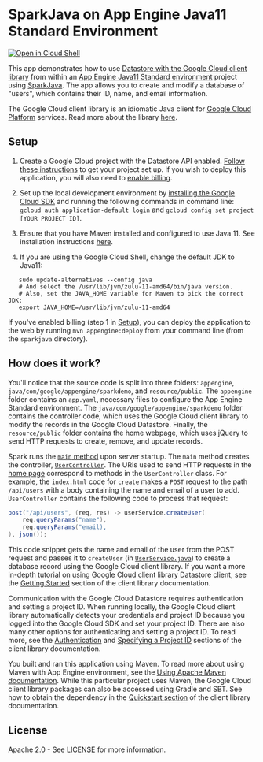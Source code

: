 # SparkJava on App Engine Java11 Standard Environment

<a href="https://console.cloud.google.com/cloudshell/open?git_repo=https://github.com/GoogleCloudPlatform/java-docs-samples&page=editor&open_in_editor=flexible/sparkjava/README.md">
<img alt="Open in Cloud Shell" src ="http://gstatic.com/cloudssh/images/open-btn.png"></a>

This app demonstrates how to use [Datastore with the Google Cloud client
library](https://github.com/GoogleCloudPlatform/google-cloud-java/tree/master/google-cloud-datastore)
from within an [App Engine Java11 Standard
environment](https://cloud.google.com/appengine/docs/standard/java/hello-world)
project using [SparkJava](http://sparkjava.com/). The app allows you to create
and modify a database of "users", which contains their ID, name, and email
information.

The Google Cloud client library is an idiomatic Java client for [Google Cloud
Platform](https://cloud.google.com/) services. Read more about the library
[here](https://github.com/GoogleCloudPlatform/google-cloud-java).

Setup
-----

1.  Create a Google Cloud project with the Datastore API enabled.
    [Follow these
    instructions](https://cloud.google.com/docs/authentication#preparation) to
    get your project set up. If you wish to deploy this application, you will
    also need to [enable
    billing](https://support.google.com/cloud/?rd=2#topic=6288636).

2. Set up the local development environment by [installing the Google Cloud
   SDK](https://cloud.google.com/sdk/) and running the following commands in
   command line: `gcloud auth application-default login` and `gcloud config set project [YOUR
   PROJECT ID]`.

3. Ensure that you have Maven installed and configured to use Java 11. See
   installation instructions [here](https://maven.apache.org/install.html).

4. If you are using the Google Cloud Shell, change the default JDK to Java11:
```
   sudo update-alternatives --config java
   # And select the /usr/lib/jvm/zulu-11-amd64/bin/java version.
   # Also, set the JAVA_HOME variable for Maven to pick the correct JDK:
   export JAVA_HOME=/usr/lib/jvm/zulu-11-amd64
```


If you've enabled billing (step 1 in [Setup](#Setup)), you can deploy the
application to the web by running `mvn appengine:deploy` from your command line
(from the `sparkjava` directory).

How does it work?
-----------------

You'll notice that the source code is split into three folders: `appengine`,
`java/com/google/appengine/sparkdemo`, and `resource/public`. The `appengine`
folder contains an `app.yaml`, necessary files to configure
the App Engine Standard
environment. The
`java/com/google/appengine/sparkdemo` folder contains the controller code,
which uses the Google Cloud client library to modify the records in the Google Cloud
Datastore. Finally, the `resource/public` folder contains the home webpage,
which uses jQuery to send HTTP requests to create, remove, and update records.

Spark runs the [`main`
method](https://github.com/GoogleCloudPlatform/java-docs-samples/blob/master/managedvms/sparkjava-demo/src/main/java/com/google/appengine/sparkdemo/Main.java)
upon server startup. The `main` method creates the controller,
[`UserController`](https://github.com/GoogleCloudPlatform/java-docs-samples/blob/master/managedvms/sparkjava-demo/src/main/java/com/google/appengine/sparkdemo/UserController.java).
The URIs used to send HTTP requests in the [home
page](https://github.com/GoogleCloudPlatform/java-docs-samples/blob/master/managedvms/sparkjava-demo/src/main/resources/public/index.html)
correspond to methods in the `UserController` class. For example, the
`index.html` code for `create` makes a `POST` request to the path `/api/users`
with a body containing the name and email of a user to add. `UserController`
contains the following code to process that request:

```java
post("/api/users", (req, res) -> userService.createUser(
    req.queryParams("name"),
    req.queryParams("email),
), json());
```
This code snippet gets the name and email of the user from the POST request and
passes it to `createUser` (in
[`UserService.java`](https://github.com/GoogleCloudPlatform/java-docs-samples/blob/master/managedvms/sparkjava-demo/src/main/java/com/google/appengine/sparkdemo/UserService.java))
to create a database record using the Google Cloud client library. If you want
a more in-depth tutorial on using Google Cloud client library Datastore client,
see the [Getting
Started](https://github.com/GoogleCloudPlatform/google-cloud-java/tree/master/google-cloud-datastore#getting-started)
section of the client library documentation.

Communication with the Google Cloud Datastore requires authentication and
setting a project ID. When running locally, the Google Cloud client library
automatically detects your credentials and project ID because you logged into
the Google Cloud SDK and set your project ID. There are also many other options
for authenticating and setting a project ID. To read more, see the
[Authentication](https://github.com/GoogleCloudPlatform/google-cloud-java#authentication)
and [Specifying a Project
ID](https://github.com/GoogleCloudPlatform/google-cloud-java#specifying-a-project-id)
sections of the client library documentation.

You built and ran this application using Maven. To read more about using Maven
with App Engine  environment, see the [Using Apache Maven
documentation](https://cloud.google.com/appengine/docs/standard/java/using-maven).
While this particular project uses Maven, the Google Cloud client library
packages can also be accessed using Gradle and SBT.  See how to obtain the
dependency in the [Quickstart
section](https://github.com/GoogleCloudPlatform/google-cloud-java#quickstart)
of the client library documentation.

License
-------

Apache 2.0 - See
[LICENSE](https://github.com/GoogleCloudPlatform/java-docs-samples/blob/master/LICENSE)
for more information.
